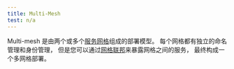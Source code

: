 ```yaml
---
title: Multi-Mesh
test: n/a
---
```


Multi-mesh 是由两个或多个[服务网格](/zh/docs/reference/glossary/#service-mesh)组成的部署模型。
每个网格都有独立的命名管理和身份管理，
但是您可以通过[网格联邦](/zh/docs/reference/glossary/#mesh-federation)来暴露网格之间的服务，
最终构成一个多网格部署。
